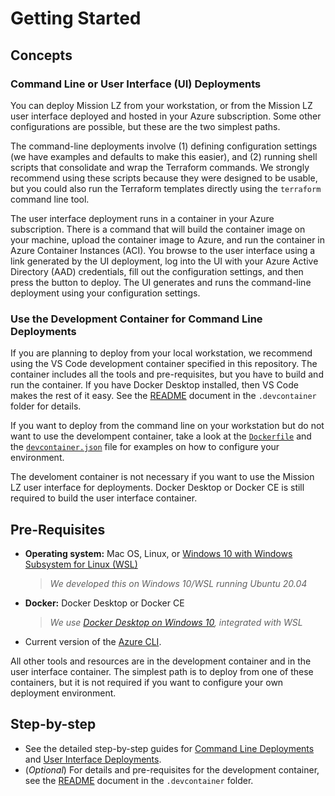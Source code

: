 # Getting Started

## Concepts

### Command Line or User Interface (UI) Deployments

You can deploy Mission LZ from your workstation, or from the Mission LZ user interface deployed and hosted in your Azure subscription. Some other configurations are possible, but these are the two simplest paths.

The command-line deployments involve (1) defining configuration settings (we have examples and defaults to make this easier), and (2) running shell scripts that consolidate and wrap the Terraform commands. We strongly recommend using these scripts because they were designed to be usable, but you could also run the Terraform templates directly using the `terraform` command line tool.

The user interface deployment runs in a container in your Azure subscription. There is a command that will build the container image on your machine, upload the container image to Azure, and run the container in Azure Container Instances (ACI). You browse to the user interface using a link generated by the UI deployment, log into the UI with your Azure Active Directory (AAD) credentials, fill out the configuration settings, and then press the button to deploy. The UI generates and runs the command-line deployment using your configuration settings.

### Use the Development Container for Command Line Deployments

If you are planning to deploy from your local workstation, we recommend using the VS Code development container specified in this repository. The container includes all the tools and pre-requisites, but you have to build and run the container. If you have Docker Desktop installed, then VS Code makes the rest of it easy. See the [README](../../.devcontainer/README.md) document in the `.devcontainer` folder for details.

If you want to deploy from the command line on your workstation but do not want to use the develompent container, take a look at the [`Dockerfile`](../../.devcontainer/Dockerfile) and the [`devcontainer.json`](../../.devcontainer/Dockerfile) file for examples on how to configure your environment.

The develoment container is not necessary if you want to use the Mission LZ user interface for deployments. Docker Desktop or Docker CE is still required to build the user interface container.

## Pre-Requisites

* **Operating system:** Mac OS, Linux, or [Windows 10 with Windows Subsystem for Linux (WSL)](https://docs.microsoft.com/en-us/windows/wsl/install-win10)
  >*We developed this on Windows 10/WSL running Ubuntu 20.04*
* **Docker:** Docker Desktop or Docker CE
  >*We use [Docker Desktop on Windows 10](https://docs.docker.com/docker-for-windows/install/), integrated with WSL*
* Current version of the [Azure CLI](https://docs.microsoft.com/en-us/cli/azure/install-azure-cli).

All other tools and resources are in the development container and in the user interface container. The simplest path is to deploy from one of these containers, but it is not required if you want to configure your own deployment environment.

## Step-by-step

* See the detailed step-by-step guides for [Command Line Deployments](command-line-deployment.md) and [User Interface Deployments](ui-deployment.md).
* (*Optional*) For details and pre-requisites for the development container, see the [README](../../.devcontainer/README.md) document in the `.devcontainer` folder.
